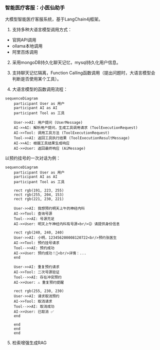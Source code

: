 ### 智能医疗客服：小医仙助手
大模型智能医疗客服系统，基于LangChain4j框架。

1. 支持多种大语言模型调用方式： 
- 官网API调用
- ollama本地调用 
- 阿里百炼调用

2. 采用mongoDB持久化聊天记忆，mysql持久化用户信息。

3. 支持聊天记忆隔离，Function Calling函数调用（提出问题时，大语言模型会判断是否使用某个工具）。

4. 大语言模型的函数调用流程：
```mermaid
sequenceDiagram
    participant User as 用户
    participant AI as AI
    participant Tool as 工具

    User->>AI: 用户提问 (UserMessage)
    AI->>AI: 解析用户提问，生成工具调用请求 (ToolExecutionRequest)
    AI->>Tool: 调用工具方法 (ToolExecutionRequest)
    Tool->>AI: 返回工具执行结果 (ToolExecutionResultMessage)
    AI->>AI: 根据工具结果生成响应
    AI->>User: 返回最终响应 (AiMessage)

```

以预约挂号的一次对话为例：
```mermaid
sequenceDiagram
    participant User as 用户
    participant AI as AI
    participant Tool as 工具

    rect rgb(191, 223, 255)
    rect rgb(255, 204, 153)
    rect rgb(221, 230, 221)

    User->>AI: 我想预约明天上午的神经内科
    AI->>Tool: 查询号源
    Tool-->>AI: 号源充足
    AI->>User: 明天上午神经内科有号源<br/>😊 请提供身份信息

    rect rgb(240, 240, 240)
    User->>AI: 小明，123456200008120722<br/>预约张医生
    AI->>Tool: 预约挂号请求
    Tool-->>AI: 预约成功
    AI->>User: 预约成功！🎉<br/>详情：...
    end

    User->>AI: 重复预约请求
    AI->>Tool: 二次号源验证
    Tool-->>AI: 存在冲突预约
    AI->>User: ⚠️ 重复预约提醒

    rect rgb(255, 230, 230)
    User->>AI: 请求取消预约
    AI->>Tool: 取消请求
    Tool-->>AI: 取消成功
    AI->>User: 已取消 ✅
    end

    end
    end
    end

```
5. 检索增强生成RAG
